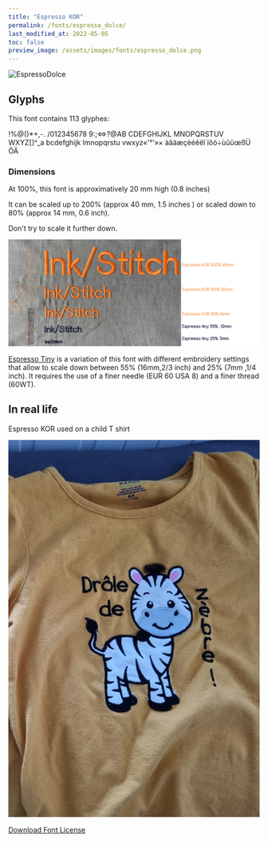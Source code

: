 ```yaml
---
title: "Espresso KOR"
permalink: /fonts/espresso_dolce/
last_modified_at: 2022-05-05
toc: false
preview_image: /assets/images/fonts/espresso_dolce.png
---
```

![EspressoDolce](/assets/images/fonts/espresso_dolce.png)

## Glyphs
This font contains 113 glyphes:

!%@()*+,-.
/012345678
9:;<=>?@AB
CDEFGHIJKL
MNOPQRSTUV
WXYZ[\]^_a
bcdefghijk
lmnopqrstu
vwxyz«'°’»×
àâäæçèéêëî
ïôö÷ùûüœßÜ
ÖÄ

### Dimensions

At 100%, this font is approximatively 20 mm high (0.8 inches)

It can be scaled up to 200% (approx 40 mm, 1.5 inches ) or scaled down to 80% (approx 14  mm, 0.6 inch).

Don't try to scale it further down. 

![Dimensions Espresso](/assets/images/fonts/Sizing/espressosizing.jpg)

[Espresso Tiny](https://inkstitch.org/fr/fonts/espresso_tiny/) is a variation of this font with different embroidery settings that allow to scale down between 55% (16mm,2/3 inch) and 25% (7mm ,1/4 inch). It requires the use of a finer needle (EUR 60 USA 8) and a finer thread (60WT).




## In real life

Espresso KOR used  on a child T shirt

![EspressoDolce2](/assets/images/fonts/espresso2.jpg)

[Download Font License](https://github.com/inkstitch/inkstitch/tree/main/fonts/espresso_KOR/LICENSE)
